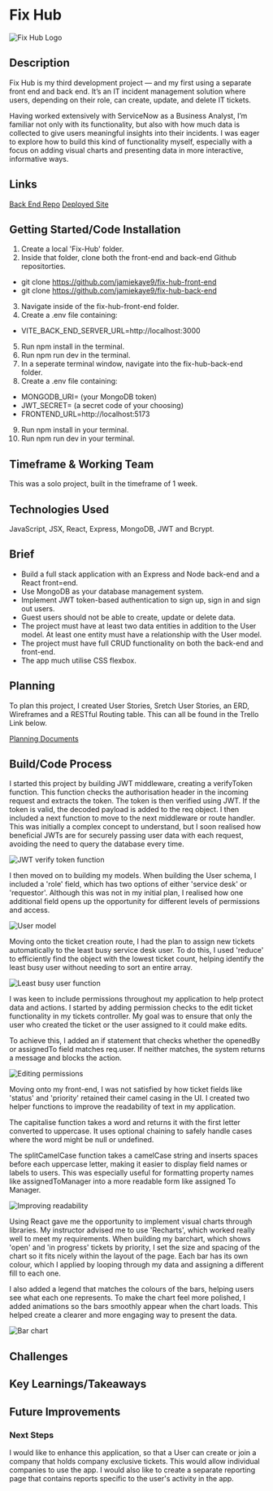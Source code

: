 # Fix Hub

![Fix Hub Logo](/src/assets/Images/fix-hub-logo-background.png)

## Description

Fix Hub is my third development project — and my first using a separate front end and back end. It’s an IT incident management solution where users, depending on their role, can create, update, and delete IT tickets.

Having worked extensively with ServiceNow as a Business Analyst, I’m familiar not only with its functionality, but also with how much data is collected to give users meaningful insights into their incidents. I was eager to explore how to build this kind of functionality myself, especially with a focus on adding visual charts and presenting data in more interactive, informative ways.

## Links

[Back End Repo](https://github.com/jamiekaye9/fix-hub-back-end)
[Deployed Site](https://fix-hub.netlify.app/)

## Getting Started/Code Installation

1. Create a local 'Fix-Hub' folder.
2. Inside that folder, clone both the front-end and back-end Github repositorties.
  - git clone https://github.com/jamiekaye9/fix-hub-front-end
  - git clone https://github.com/jamiekaye9/fix-hub-back-end
3. Navigate inside of the fix-hub-front-end folder.
4. Create a .env file containing:
  - VITE_BACK_END_SERVER_URL=http://localhost:3000
5. Run npm install in the terminal.
6. Run npm run dev in the terminal.
7. In a seperate terminal window, navigate into the fix-hub-back-end folder.
8. Create a .env file containing:
  - MONGODB_URI= (your MongoDB token)
  - JWT_SECRET= (a secret code of your choosing)
  - FRONTEND_URL=http://localhost:5173
9. Run npm install in your terminal.
10. Run npm run dev in your terminal.

## Timeframe & Working Team

This was a solo project, built in the timeframe of 1 week.

## Technologies Used

JavaScript, JSX, React, Express, MongoDB, JWT and Bcrypt.

## Brief

- Build a full stack application with an Express and Node back-end and a React front=end.
- Use MongoDB as your database management system.
- Implement JWT token-based authentication to sign up, sign in and sign out users.
- Guest users should not be able to create, update or delete data.
- The project must have at least two data entities in addition to the User model. At least one entity must have a relationship with the User model.
- The project must have full CRUD functionality on both the back-end and front-end.
- The app much utilise CSS flexbox.

## Planning

To plan this project, I created User Stories, Sretch User Stories, an ERD, Wireframes and a RESTful Routing table. This can all be found in the Trello Link below.

[Planning Documents](https://trello.com/invite/b/67f91687bcd79b3137051789/ATTI296a2474f2f8b7b7e2c65976c1a2dd7571F6699D/fix-hub)

## Build/Code Process

I started this project by building JWT middleware, creating a verifyToken function. This function checks the authorisation header in the incoming request and extracts the token. The token is then verified using JWT. If the token is valid, the decoded payload is added to the req object. I then included a next function to move to the next middleware or route handler. This was initially a complex concept to understand, but I soon realised how beneficial JWTs are for securely passing user data with each request, avoiding the need to query the database every time.

![JWT verify token function](src/assets/Images/token.png)

I then moved on to building my models. When building the User schema, I included a 'role' field, which has two options of either 'service desk' or 'requestor'. Although this was not in my initial plan, I realised how one additional field opens up the opportunity for different levels of permissions and access.

![User model](src/assets/Images/userschema.png)

Moving onto the ticket creation route, I had the plan to assign new tickets automatically to the least busy service desk user. To do this, I used 'reduce' to efficiently find the object with the lowest ticket count, helping identify the least busy user without needing to sort an entire array.

![Least busy user function](src/assets/Images/leastbusyuser.png)

I was keen to include permissions throughout my application to help protect data and actions. I started by adding permission checks to the edit ticket functionality in my tickets controller. My goal was to ensure that only the user who created the ticket or the user assigned to it could make edits.

To achieve this, I added an if statement that checks whether the openedBy or assignedTo field matches req.user. If neither matches, the system returns a message and blocks the action.

![Editing permissions](src/assets/Images/permissions.png)

Moving onto my front-end, I was not satisfied by how ticket fields like 'status' and 'priority' retained their camel casing in the UI. I created two helper functions to improve the readability of text in my application. 

The capitalise function takes a word and returns it with the first letter converted to uppercase. It uses optional chaining to safely handle cases where the word might be null or undefined.

The splitCamelCase function takes a camelCase string and inserts spaces before each uppercase letter, making it easier to display field names or labels to users. This was especially useful for formatting property names like assignedToManager into a more readable form like assigned To Manager.

![Improving readability](src/assets/Images/camelcase.png)

Using React gave me the opportunity to implement visual charts through libraries. My instructor advised me to use 'Recharts', which worked really well to meet my requirements. When building my barchart, which shows 'open' and 'in progress' tickets by priority, I set the size and spacing of the chart so it fits nicely within the layout of the page. Each bar has its own colour, which I applied by looping through my data and assigning a different fill to each one.

I also added a legend that matches the colours of the bars, helping users see what each one represents. To make the chart feel more polished, I added animations so the bars smoothly appear when the chart loads. This helped create a clearer and more engaging way to present the data.

![Bar chart](src/assets/Images/barchart.png)

## Challenges



## Key Learnings/Takeaways

## Future Improvements


### Next Steps
I would like to enhance this application, so that a User can create or join a company that holds company exclusive tickets. This would allow individual companies to use the app. I would also like to create a separate reporting page that contains reports specific to the user's activity in the app.